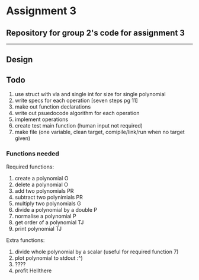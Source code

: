 # Assignment 3

## Repository for group 2's code for assignment 3
---
## Design

## Todo

 1. use struct with vla and single int for size for single polynomial
 2. write specs for each operation [seven steps pg 11]
 3. make out function declarations
 4. write out psuedocode algorithm for each operation
 5. implement operations
 6. create test main function (human input not required)
 7. make file (one variable, clean target, comipile/link/run when no target given)


### Functions needed

 Required functions:

 1. create a polynomial O
 2. delete a polynomial O
 3. add two polynomials PR
 4. subtract two polynimials PR
 5. multiply two polynomials G
 6. divide a polynomial by a double P
 7. normalise a polynomial P
 8. get order of a polynomial TJ
 9. print polynomial TJ

 Extra functions:

 1. divide whole polynomial by a scalar (useful for required function 7)
 2. plot polynomial to stdout :^)
 3. ????
 4. profit 
Hellthere
